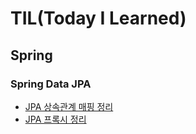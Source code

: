 # TIL(Today I Learned)


## Spring

### Spring Data JPA
- [JPA 상속관계 매핑 정리](Spring/Spring-Data-JPA/jpa-inheritance-mapping.md)
- [JPA 프록시 정리](Spring/Spring-Data-JPA)
